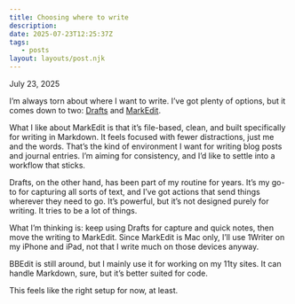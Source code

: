 ```yaml
---
title: Choosing where to write
description:
date: 2025-07-23T12:25:37Z
tags:
   - posts
layout: layouts/post.njk
---
```


July 23, 2025

I’m always torn about where I want to write. I’ve got plenty of options, but it comes down to two: [Drafts](https://getdrafts.com) and [MarkEdit](https://github.com/MarkEdit-app/MarkEdit).

What I like about MarkEdit is that it’s file-based, clean, and built specifically for writing in Markdown. It feels focused with fewer distractions, just me and the words. That’s the kind of environment I want for writing blog posts and journal entries. I’m aiming for consistency, and I’d like to settle into a workflow that sticks.

Drafts, on the other hand, has been part of my routine for years. It’s my go-to for capturing all sorts of text, and I’ve got actions that send things wherever they need to go. It’s powerful, but it’s not designed purely for writing. It tries to be a lot of things.

What I’m thinking is: keep using Drafts for capture and quick notes, then move the writing to MarkEdit. Since MarkEdit is Mac only, I’ll use 1Writer on my iPhone and iPad, not that I write much on those devices anyway.

BBEdit is still around, but I mainly use it for working on my 11ty sites. It can handle Markdown, sure, but it’s better suited for code.

This feels like the right setup for now, at least.